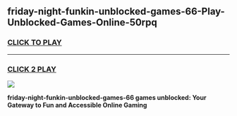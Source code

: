 
## friday-night-funkin-unblocked-games-66-Play-Unblocked-Games-Online-50rpq
<h3>
<a href="https://premium76.site?title=friday-night-funkin-unblocked-games-66&ref=25A">CLICK TO PLAY</a></h3>
<hr>

<h3>
<a href="https://premium76.site?title=friday-night-funkin-unblocked-games-66&ref=25A">CLICK 2 PLAY</a>
  
</h3>

<a href="https://premium76.site?title=friday-night-funkin-unblocked-games-66&ref=25A"><img src="https://clearcache.store/games.png"></a>


**friday-night-funkin-unblocked-games-66 games unblocked: Your Gateway to Fun and Accessible Online Gaming**
